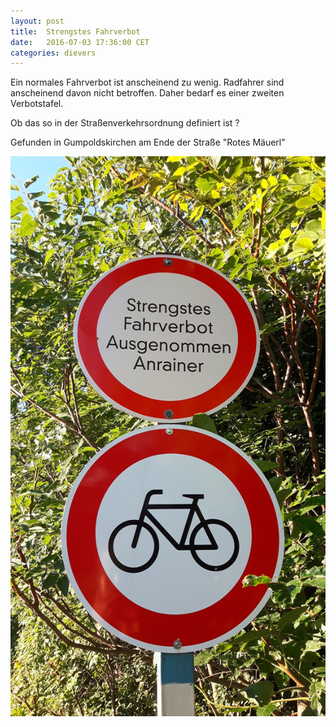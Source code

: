 ```yaml
---
layout: post
title:  Strengstes Fahrverbot
date:   2016-07-03 17:36:00 CET
categories: dievers
---
```


Ein normales Fahrverbot ist anscheinend zu wenig. Radfahrer sind anscheinend davon nicht betroffen. Daher bedarf es einer zweiten Verbotstafel. 

Ob das so in der Straßenverkehrsordnung definiert ist ? 

Gefunden in Gumpoldskirchen am Ende der Straße "Rotes Mäuerl" 

<img src="/images/20160703_193201.jpg"  width="600">


